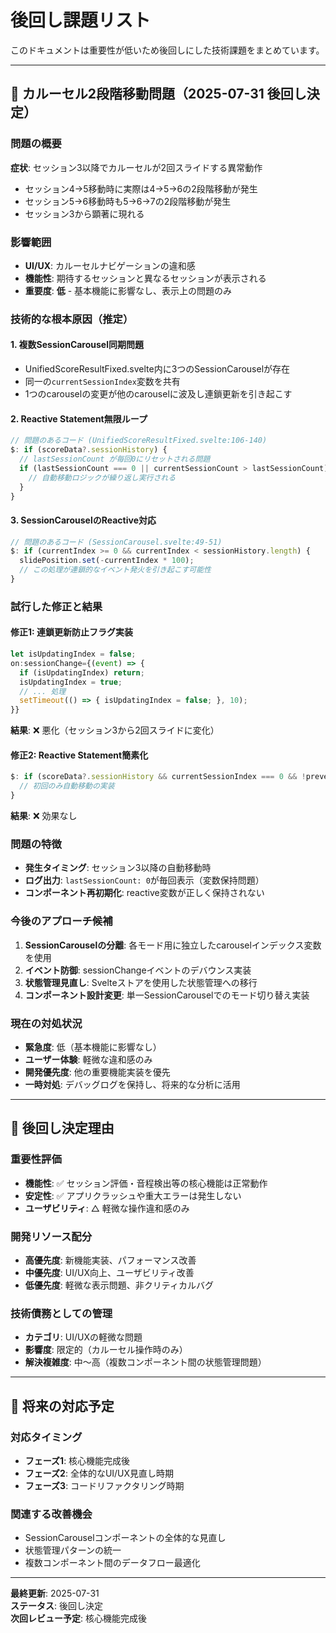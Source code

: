 # 後回し課題リスト

このドキュメントは重要性が低いため後回しにした技術課題をまとめています。

---

## 🔄 カルーセル2段階移動問題（2025-07-31 後回し決定）

### **問題の概要**
**症状**: セッション3以降でカルーセルが2回スライドする異常動作
- セッション4→5移動時に実際は4→5→6の2段階移動が発生
- セッション5→6移動時も5→6→7の2段階移動が発生
- セッション3から顕著に現れる

### **影響範囲**
- **UI/UX**: カルーセルナビゲーションの違和感
- **機能性**: 期待するセッションと異なるセッションが表示される
- **重要度**: **低** - 基本機能に影響なし、表示上の問題のみ

### **技術的な根本原因（推定）**
#### 1. 複数SessionCarousel同期問題
- UnifiedScoreResultFixed.svelte内に3つのSessionCarouselが存在
- 同一の`currentSessionIndex`変数を共有
- 1つのcarouselの変更が他のcarouselに波及し連鎖更新を引き起こす

#### 2. Reactive Statement無限ループ
```javascript
// 問題のあるコード (UnifiedScoreResultFixed.svelte:106-140)
$: if (scoreData?.sessionHistory) {
  // lastSessionCount が毎回0にリセットされる問題
  if (lastSessionCount === 0 || currentSessionCount > lastSessionCount) {
    // 自動移動ロジックが繰り返し実行される
  }
}
```

#### 3. SessionCarouselのReactive対応
```javascript
// 問題のあるコード (SessionCarousel.svelte:49-51)
$: if (currentIndex >= 0 && currentIndex < sessionHistory.length) {
  slidePosition.set(-currentIndex * 100);
  // この処理が連鎖的なイベント発火を引き起こす可能性
}
```

### **試行した修正と結果**
#### 修正1: 連鎖更新防止フラグ実装
```javascript
let isUpdatingIndex = false;
on:sessionChange={(event) => {
  if (isUpdatingIndex) return;
  isUpdatingIndex = true;
  // ... 処理
  setTimeout(() => { isUpdatingIndex = false; }, 10);
}}
```
**結果**: ❌ 悪化（セッション3から2回スライドに変化）

#### 修正2: Reactive Statement簡素化
```javascript
$: if (scoreData?.sessionHistory && currentSessionIndex === 0 && !preventAutoMove) {
  // 初回のみ自動移動の実装
}
```
**結果**: ❌ 効果なし

### **問題の特徴**
- **発生タイミング**: セッション3以降の自動移動時
- **ログ出力**: `lastSessionCount: 0`が毎回表示（変数保持問題）
- **コンポーネント再初期化**: reactive変数が正しく保持されない

### **今後のアプローチ候補**
1. **SessionCarouselの分離**: 各モード用に独立したcarouselインデックス変数を使用
2. **イベント防御**: sessionChangeイベントのデバウンス実装
3. **状態管理見直し**: Svelteストアを使用した状態管理への移行
4. **コンポーネント設計変更**: 単一SessionCarouselでのモード切り替え実装

### **現在の対処状況**
- **緊急度**: 低（基本機能に影響なし）
- **ユーザー体験**: 軽微な違和感のみ
- **開発優先度**: 他の重要機能実装を優先
- **一時対処**: デバッグログを保持し、将来的な分析に活用

---

## 📝 後回し決定理由

### **重要性評価**
- **機能性**: ✅ セッション評価・音程検出等の核心機能は正常動作
- **安定性**: ✅ アプリクラッシュや重大エラーは発生しない
- **ユーザビリティ**: △ 軽微な操作違和感のみ

### **開発リソース配分**
- **高優先度**: 新機能実装、パフォーマンス改善
- **中優先度**: UI/UX向上、ユーザビリティ改善
- **低優先度**: 軽微な表示問題、非クリティカルバグ

### **技術債務としての管理**
- **カテゴリ**: UI/UXの軽微な問題
- **影響度**: 限定的（カルーセル操作時のみ）
- **解決複雑度**: 中〜高（複数コンポーネント間の状態管理問題）

---

## 🔄 将来の対応予定

### **対応タイミング**
- **フェーズ1**: 核心機能完成後
- **フェーズ2**: 全体的なUI/UX見直し時期
- **フェーズ3**: コードリファクタリング時期

### **関連する改善機会**
- SessionCarouselコンポーネントの全体的な見直し
- 状態管理パターンの統一
- 複数コンポーネント間のデータフロー最適化

---

**最終更新**: 2025-07-31  
**ステータス**: 後回し決定  
**次回レビュー予定**: 核心機能完成後
